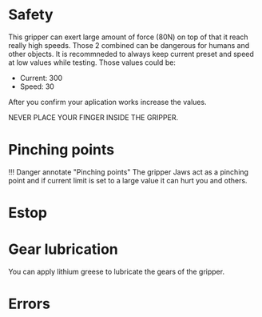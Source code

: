 # **Safety** 

This gripper can exert large amount of force (80N) on top of that it reach really high speeds.
Those 2 combined can be dangerous for humans and other objects. It is recommneded to always keep current preset and speed at low values while testing. Those values could be:
* Current: 300
* Speed: 30

After you confirm your aplication works increase the values.

NEVER PLACE YOUR FINGER INSIDE THE GRIPPER. 

# **Pinching points**

!!! Danger annotate "Pinching points" 
    The gripper Jaws act as a pinching point and if current limit is set to a large value it can hurt you and others.



# **Estop**

# **Gear lubrication**

You can apply lithium greese to lubricate the gears of the gripper.

# **Errors**

